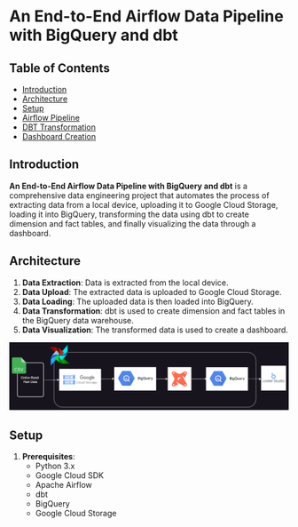 # An End-to-End Airflow Data Pipeline with BigQuery and dbt

## Table of Contents
- [Introduction](#introduction)
- [Architecture](#architecture)
- [Setup](#setup)
- [Airflow Pipeline](#airflow-pipeline)
- [DBT Transformation](#dbt-transformation)
- [Dashboard Creation](#dashboard-creation)


## Introduction
**An End-to-End Airflow Data Pipeline with BigQuery and dbt** 
is a comprehensive data engineering project that automates 
the process of extracting data from a local device, uploading it to Google Cloud Storage, loading it into BigQuery, transforming the data using dbt to create dimension and fact tables, and finally visualizing the data through a dashboard.
## Architecture
1. **Data Extraction**: Data is extracted from the local device.
2. **Data Upload**: The extracted data is uploaded to Google Cloud Storage.
3. **Data Loading**: The uploaded data is then loaded into BigQuery.
4. **Data Transformation**: dbt is used to create dimension and fact tables in the BigQuery data warehouse.
5. **Data Visualization**: The transformed data is used to create a dashboard.

![Architecture Diagram](airflow_dbt.png)

## Setup
1. **Prerequisites**:
   - Python 3.x
   - Google Cloud SDK
   - Apache Airflow
   - dbt
   - BigQuery
   - Google Cloud Storage

